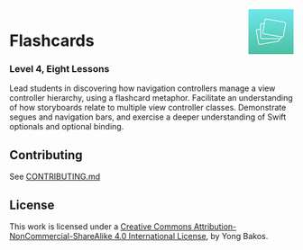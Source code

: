 <img align="right" src="https://github.com/SwiftEducation/Flashcards/raw/master/Flashcards/Images.xcassets/AppIcon.appiconset/Icon-Spotlight-40@2x.png" />

# Flashcards

### Level 4, Eight Lessons

Lead students in discovering how navigation controllers manage a view controller hierarchy, using a flashcard metaphor. Facilitate an understanding of how storyboards relate to multiple view controller classes. Demonstrate segues and navigation bars, and exercise a deeper understanding of Swift optionals and optional binding.

## Contributing

See [CONTRIBUTING.md](CONTRIBUTING.md)

## License

This work is licensed under a [Creative Commons Attribution-NonCommercial-ShareAlike 4.0 International License](https://creativecommons.org/licenses/by-nc-sa/4.0/), by Yong Bakos.
